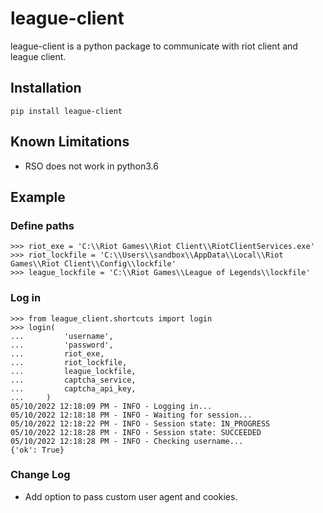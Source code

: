 # league-client

league-client is a python package to communicate with riot client and league client.

## Installation

```
pip install league-client
```

## Known Limitations

- RSO does not work in python3.6

## Example

### Define paths

```
>>> riot_exe = 'C:\\Riot Games\\Riot Client\\RiotClientServices.exe'
>>> riot_lockfile = 'C:\\Users\\sandbox\\AppData\\Local\\Riot Games\\Riot Client\\Config\\lockfile'
>>> league_lockfile = 'C:\\Riot Games\\League of Legends\\lockfile'
```

### Log in

```
>>> from league_client.shortcuts import login
>>> login(
...         'username',
...         'password',
...         riot_exe,
...         riot_lockfile,
...         league_lockfile,
...         captcha_service,
...         captcha_api_key,
...     )
05/10/2022 12:18:09 PM - INFO - Logging in...
05/10/2022 12:18:18 PM - INFO - Waiting for session...
05/10/2022 12:18:22 PM - INFO - Session state: IN_PROGRESS
05/10/2022 12:18:28 PM - INFO - Session state: SUCCEEDED
05/10/2022 12:18:28 PM - INFO - Checking username...
{'ok': True}
```

### Change Log

- Add option to pass custom user agent and cookies.
